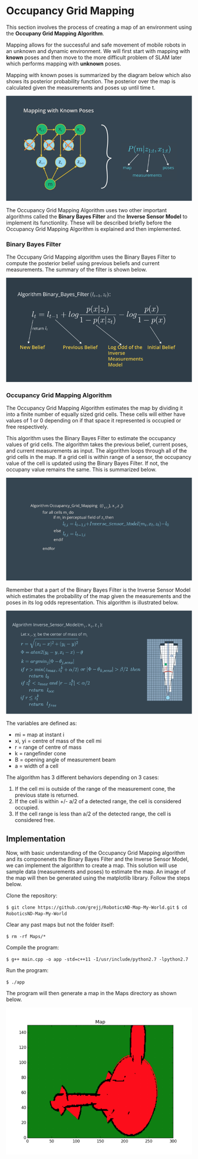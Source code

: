 # Occupancy Grid Mapping

This section involves the process of creating a map of an environment using the __Occupany Grid Mapping Algorithm__.

Mapping allows for the successful and safe movement of mobile robots in an unknown and dynamic environment. We will
first start with mapping with __known__ poses and then move to the more difficult problem of SLAM later which
performs mapping with __unknown__ poses. 

Mapping with known poses is summarized by the diagram below which also shows its posterior probability function. The
posterior over the map is calculated given the measurements and poses up until time t.

![Mapping with Known Poses](Images/mapping_with_known_poses.png "Mapping with Known Poses Diagram")

The Occupancy Grid Mapping Algorithm uses two other important algorithms called the __Binary Bayes Filter__ and
the __Inverse Sensor Model__ to implement its functionlity. These will be described briefly before the Occupancy
Grid Mapping Algorithm is explained and then implemented.  

### Binary Bayes Filter

The Occupany Grid Mapping algorithm uses the Binary Bayes Filter to compute the posterior belief using
previous beliefs and current measurements. The summary of the filter is shown below.

![Binary Bayes Filter](Images/binary_bayes_filter.png "Binary Bayes Filter Diagram")

### Occupancy Grid Mapping Algorithm

The Occupancy Grid Mapping Algorithm estimates the map by dividing it into a finite number of equally sized grid cells.
These cells will either have values of 1 or 0 depending on if that space it represented is occupied or free respectively.

This algorithm uses the Binary Bayes Filter to estimate the occupancy values of grid cells. The algorithm takes the 
previous belief, current poses, and current measurements as input. The algorithm loops through all of the grid cells
in the map. If a grid cell is within range of a sensor, the occupancy value of the cell is updated using the Binary
Bayes Filter. If not, the occupany value remains the same. This is summarized below.

![Occupancy Grid Mapping](Images/occupancy_grid_mapping.png "Occupancy Grid Mapping Algorithm")

Remember that a part of the Binary Bayes Filter is the Inverse Sensor Model which estimates the probability of the map
given the measurements and the poses in its log odds representation. This algorithm is illustrated below.

![Inverse Sensor Model](Images/inverse_sensor_model.png "Inverse Sensor Model Algorithm")

The variables are defined as:

* mi = map at instant i
* xi, yi = centre of mass of the cell mi
* r = range of centre of mass
* k = rangefinder cone
* B = opening angle of measurement beam
* a = width of a cell

The algorithm has 3 different behaviors depending on 3 cases:

1. If the cell mi is outside of the range of the measurement cone, the previous state is returned.
2. If the cell is within +/- a/2 of a detected range, the cell is considered occupied.
3. If the cell range is less than a/2 of the detected range, the cell is considered free.

## Implementation

Now, with basic understanding of the Occupancy Grid Mapping algorithm and its componenets the Binary Bayes Filter and
the Inverse Sensor Model, we can implement the algorithm to create a map. This solution will use sample
data (measurements and poses) to estimate the map. An image of the map will then be generated using
the matplotlib library. Follow the steps below. 

Clone the repository:

`$ git clone https://github.com/grejj/RoboticsND-Map-My-World.git`
`$ cd RoboticsND-Map-My-World`

Clear any past maps but not the folder itself:

`$ rm -rf Maps/*`

Compile the program:

`$ g++ main.cpp -o app -std=c++11 -I/usr/include/python2.7 -lpython2.7`

Run the program:

`$ ./app`

The program will then generate a map in the Maps directory as shown below.

![Generated Map](Images/generated_map.png "Generated Map")
